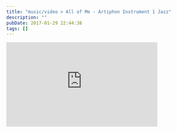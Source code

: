 ```yaml
---
title: "music/video > All of Me - Artiphon Instrument 1 Jazz"
description: ""
pubDate: 2017-01-29 22:44:38
tags: []
---
```


<iframe width="400" height="225" src="https://www.youtube.com/embed/S_IUyGsweaI" frameborder="0" allow="accelerometer; autoplay; clipboard-write; encrypted-media; gyroscope; picture-in-picture" allowfullscreen></iframe>